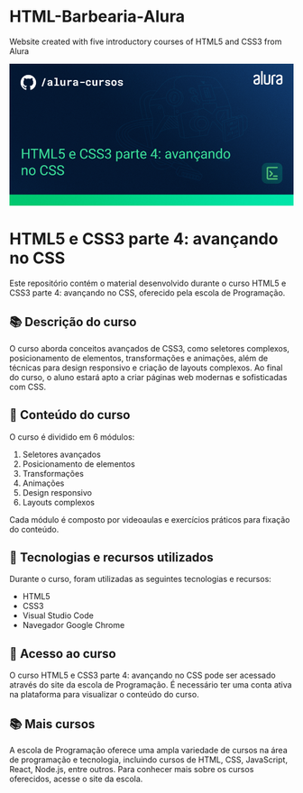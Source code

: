 # HTML-Barbearia-Alura
Website created with five introductory courses of HTML5 and CSS3 from Alura

![HTML5 e CSS3 parte 4: avançando no CSS](https://github.com/Lia-Moon/HTML-Barbearia-Alura/blob/f4ede7f85e33a09ce04a63cf13a1f19ae08984c0/Readme-image.png)

# HTML5 e CSS3 parte 4: avançando no CSS

Este repositório contém o material desenvolvido durante o curso HTML5 e CSS3 parte 4: avançando no CSS, oferecido pela escola de Programação.

## 📚 Descrição do curso

O curso aborda conceitos avançados de CSS3, como seletores complexos, posicionamento de elementos, transformações e animações, além de técnicas para design responsivo e criação de layouts complexos. Ao final do curso, o aluno estará apto a criar páginas web modernas e sofisticadas com CSS.

## 📝 Conteúdo do curso

O curso é dividido em 6 módulos:

1. Seletores avançados
2. Posicionamento de elementos
3. Transformações
4. Animações
5. Design responsivo
6. Layouts complexos

Cada módulo é composto por videoaulas e exercícios práticos para fixação do conteúdo.

## 🚀 Tecnologias e recursos utilizados

Durante o curso, foram utilizadas as seguintes tecnologias e recursos:

- HTML5
- CSS3
- Visual Studio Code
- Navegador Google Chrome

## 📁 Acesso ao curso

O curso HTML5 e CSS3 parte 4: avançando no CSS pode ser acessado através do site da escola de Programação. É necessário ter uma conta ativa na plataforma para visualizar o conteúdo do curso.

## 📚 Mais cursos

A escola de Programação oferece uma ampla variedade de cursos na área de programação e tecnologia, incluindo cursos de HTML, CSS, JavaScript, React, Node.js, entre outros. Para conhecer mais sobre os cursos oferecidos, acesse o site da escola.
